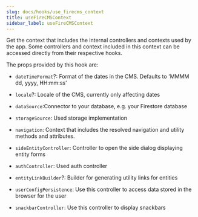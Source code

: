 ```yaml
---
slug: docs/hooks/use_firecms_context
title: useFireCMSContext
sidebar_label: useFireCMSContext
---
```


Get the context that includes the internal controllers and contexts used by the app.
Some controllers and context included in this context can be accessed
directly from their respective hooks.

The props provided by this hook are:

* `dateTimeFormat`?: Format of the dates in the CMS.
  Defaults to 'MMMM dd, yyyy, HH:mm:ss'

* `locale`?: Locale of the CMS, currently only affecting dates

* `dataSource`:Connector to your database, e.g. your Firestore database

* `storageSource`: Used storage implementation

* `navigation`: Context that includes the resolved navigation and utility methods and
  attributes.

* `sideEntityController`: Controller to open the side dialog displaying entity forms

* `authController`: Used auth controller

* `entityLinkBuilder`?: Builder for generating utility links for entities

* `userConfigPersistence`: Use this controller to access data stored in the browser for the user

* `snackbarController`: Use this controller to display snackbars
